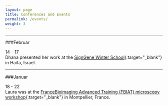 ```yaml
---
layout: page
title: Conferences and Events
permalink: /events/
weight: 3
---
```


<hr/> <!--line separator-->

###Februar

14 – 17  
Dhana presented her work at the [SignGene Winter School](https://signgene-events.mdc-berlin.de/?page_id=5){:target="_blank"} in Haifa, Israel.

<hr/> <!--line separator-->

###Januar 

18 - 22  
Laura was at the [FranceBioimaging Advanced Training (FBIAT) microscopy workshop](http://fbiat.weebly.com/){:target="_blank"} in Montpellier, France.